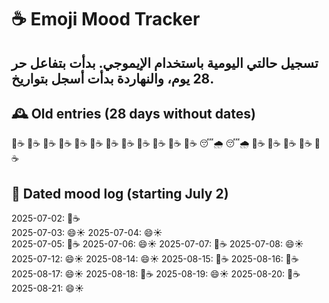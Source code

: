 # ☕️ Emoji Mood Tracker
تسجيل حالتي اليومية باستخدام الإيموجي. بدأت بتفاعل حر 28 يوم، والنهاردة بدأت أسجل بتواريخ.
---
## 🕰️ Old entries (28 days without dates)

🙂☕️
🙂☕️
🙂☕️
🙂☕️
🙂☕️
🙂☕️
🙂☕️
🙂☕️
🙂☕️
🙂☕️
🙂☕️
🙂☕️
😴🌧️
😴🌧️
🙂☕️
🙂☕️
🙂☕️
🙂☕️
🙂☕️

## 📅 Dated mood log (starting July 2)

2025-07-02: 🙂☕️  
2025-07-03: 😄☀️
2025-07-04: 😄☀️  
2025-07-05: 🙂☕️
2025-07-06: 😄☀️ 
2025-07-07: 🙂☕️
2025-07-08: 😄☀️
2025-07-12: 😄☀️
2025-08-14: 😄☀️
2025-08-15: 🙂☕️
2025-08-16: 🙂☕️
2025-08-17: 😄☀️
2025-08-18: 🙂☕️
2025-08-19: 😄☀️
2025-08-20: 🙂☕️
2025-08-21: 😄☀️
